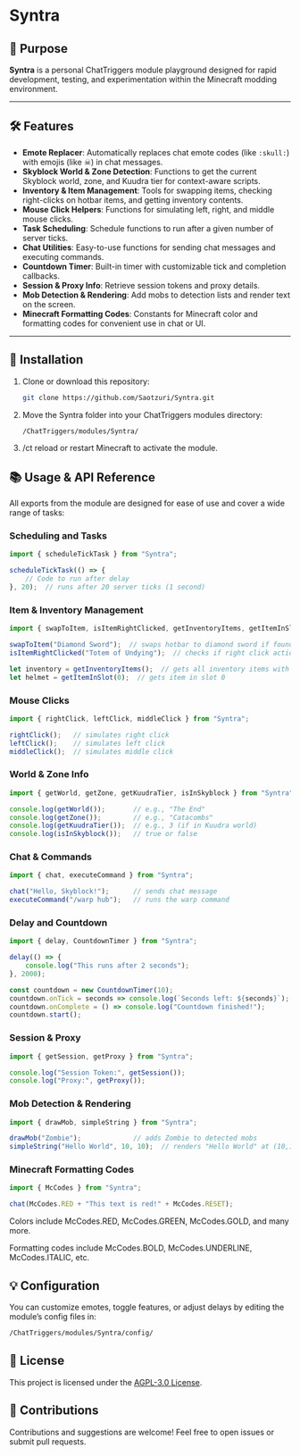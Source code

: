 # Syntra

## 🔧 Purpose

**Syntra** is a personal ChatTriggers module playground designed for rapid development, testing, and experimentation within the Minecraft modding environment.

---

## 🛠️ Features

- **Emote Replacer**: Automatically replaces chat emote codes (like `:skull:`) with emojis (like ☠) in chat messages.
- **Skyblock World & Zone Detection**: Functions to get the current Skyblock world, zone, and Kuudra tier for context-aware scripts.
- **Inventory & Item Management**: Tools for swapping items, checking right-clicks on hotbar items, and getting inventory contents.
- **Mouse Click Helpers**: Functions for simulating left, right, and middle mouse clicks.
- **Task Scheduling**: Schedule functions to run after a given number of server ticks.
- **Chat Utilities**: Easy-to-use functions for sending chat messages and executing commands.
- **Countdown Timer**: Built-in timer with customizable tick and completion callbacks.
- **Session & Proxy Info**: Retrieve session tokens and proxy details.
- **Mob Detection & Rendering**: Add mobs to detection lists and render text on the screen.
- **Minecraft Formatting Codes**: Constants for Minecraft color and formatting codes for convenient use in chat or UI.

---

## 🚀 Installation

1. Clone or download this repository:

   ```bash
   git clone https://github.com/Saotzuri/Syntra.git
   ```

2. Move the Syntra folder into your ChatTriggers modules directory:
    ```bash
    /ChatTriggers/modules/Syntra/
    ```
3. /ct reload or restart Minecraft to activate the module.

## 📚 Usage & API Reference
All exports from the module are designed for ease of use and cover a wide range of tasks:

### Scheduling and Tasks
```js
import { scheduleTickTask } from "Syntra";

scheduleTickTask(() => {
    // Code to run after delay
}, 20);  // runs after 20 server ticks (1 second)
```

### Item & Inventory Management
```js
import { swapToItem, isItemRightClicked, getInventoryItems, getItemInSlot } from "Syntra";

swapToItem("Diamond Sword");  // swaps hotbar to diamond sword if found
isItemRightClicked("Totem of Undying");  // checks if right click action happened on item

let inventory = getInventoryItems();  // gets all inventory items with names and indices
let helmet = getItemInSlot(0);  // gets item in slot 0
```

### Mouse Clicks
```js
import { rightClick, leftClick, middleClick } from "Syntra";

rightClick();   // simulates right click
leftClick();    // simulates left click
middleClick();  // simulates middle click
```

### World & Zone Info
```js
import { getWorld, getZone, getKuudraTier, isInSkyblock } from "Syntra";

console.log(getWorld());       // e.g., "The End"
console.log(getZone());        // e.g., "Catacombs"
console.log(getKuudraTier());  // e.g., 3 (if in Kuudra world)
console.log(isInSkyblock());   // true or false
```

### Chat & Commands
```js
import { chat, executeCommand } from "Syntra";

chat("Hello, Skyblock!");      // sends chat message
executeCommand("/warp hub");   // runs the warp command
```

### Delay and Countdown
```js
import { delay, CountdownTimer } from "Syntra";

delay(() => {
    console.log("This runs after 2 seconds");
}, 2000);

const countdown = new CountdownTimer(10);
countdown.onTick = seconds => console.log(`Seconds left: ${seconds}`);
countdown.onComplete = () => console.log("Countdown finished!");
countdown.start();
```

### Session & Proxy
```js
import { getSession, getProxy } from "Syntra";

console.log("Session Token:", getSession());
console.log("Proxy:", getProxy());
```

### Mob Detection & Rendering
```js
import { drawMob, simpleString } from "Syntra";

drawMob("Zombie");             // adds Zombie to detected mobs
simpleString("Hello World", 10, 10);  // renders "Hello World" at (10,10) on screen
```

### Minecraft Formatting Codes
```js
import { McCodes } from "Syntra";

chat(McCodes.RED + "This text is red!" + McCodes.RESET);
```
Colors include McCodes.RED, McCodes.GREEN, McCodes.GOLD, and many more.

Formatting codes include McCodes.BOLD, McCodes.UNDERLINE, McCodes.ITALIC, etc.

## 💡 Configuration
You can customize emotes, toggle features, or adjust delays by editing the module’s config files in:
```bash
/ChatTriggers/modules/Syntra/config/
```

## 📝 License
This project is licensed under the [AGPL-3.0 License](LICENSE).

## 🙌 Contributions
Contributions and suggestions are welcome! Feel free to open issues or submit pull requests.